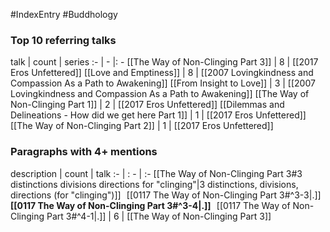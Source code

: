 #IndexEntry #Buddhology

### Top 10 referring talks
talk | count | series
:- | - |: -
[[The Way of Non-Clinging Part 3]] | 8 | [[2017 Eros Unfettered]]
[[Love and Emptiness]] | 8 | [[2007 Lovingkindness and Compassion As a Path to Awakening]]
[[From Insight to Love]] | 3 | [[2007 Lovingkindness and Compassion As a Path to Awakening]]
[[The Way of Non-Clinging Part 1]] | 2 | [[2017 Eros Unfettered]]
[[Dilemmas and Delineations - How did we get here Part 1]] | 1 | [[2017 Eros Unfettered]]
[[The Way of Non-Clinging Part 2]] | 1 | [[2017 Eros Unfettered]]

### Paragraphs with 4+ mentions
description | count | talk
:- | : - | :-
[[The Way of Non-Clinging Part 3#3 distinctions divisions directions for "clinging"\|3 distinctions, divisions, directions (for "clinging")]] &nbsp;&nbsp;[[0117 The Way of Non-Clinging Part 3#^3-3\|.]] &nbsp; **[[0117 The Way of Non-Clinging Part 3#^3-4\|.]]** &nbsp; [[0117 The Way of Non-Clinging Part 3#^4-1\|.]] | 6 | [[The Way of Non-Clinging Part 3]]

